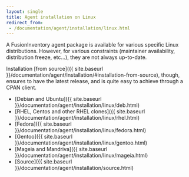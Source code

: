 ```yaml
---
layout: single
title: Agent installation on Linux
redirect_from:
 - /documentation/agent/installation/linux.html
---
```


A FusionInventory agent package is available for various specific Linux
distributions. However, for various constraints (maintainer availability,
distribution freeze, etc...), they are not always up-to-date.

Installation [from source]({{ site.baseurl }}/documentation/agent/installation/#installation-from-source), though, ensures to have the latest release, and is
quite easy to achieve through a CPAN client.

* [Debian and Ubuntu]({{ site.baseurl }}/documentation/agent/installation/linux/deb.html)
* [RHEL, Centos and other RHEL clones]({{ site.baseurl }}/documentation/agent/installation/linux/rhel.html)
* [Fedora]({{ site.baseurl }}/documentation/agent/installation/linux/fedora.html)
* [Gentoo]({{ site.baseurl }}/documentation/agent/installation/linux/gentoo.html)
* [Mageia and Mandriva]({{ site.baseurl }}/documentation/agent/installation/linux/mageia.html)
* [Source]({{ site.baseurl }}/documentation/agent/installation/source.html)
